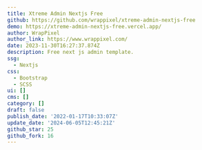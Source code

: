 ```yaml
---
title: Xtreme Admin Nextjs Free
github: https://github.com/wrappixel/xtreme-admin-nextjs-free
demo: https://xtreme-admin-nextjs-free.vercel.app/
author: WrapPixel
author_link: https://www.wrappixel.com/
date: 2023-11-30T16:27:37.874Z
description: Free next js admin template.
ssg:
  - Nextjs
css:
  - Bootstrap
  - SCSS
ui: []
cms: []
category: []
draft: false
publish_date: '2022-01-17T10:33:07Z'
update_date: '2024-06-05T12:45:21Z'
github_star: 25
github_fork: 16
---
```

